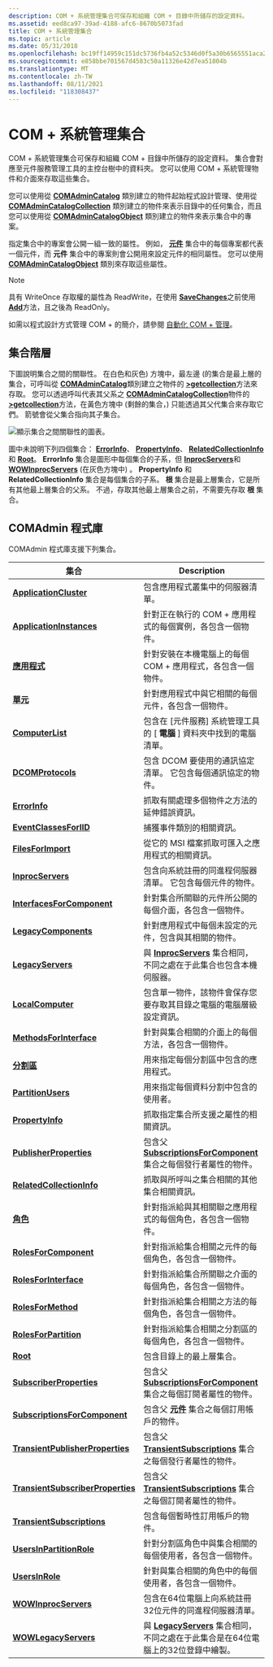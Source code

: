 ```yaml
---
description: COM + 系統管理集合可保存和組織 COM + 目錄中所儲存的設定資料。
ms.assetid: eed8ca97-39ad-4188-afc6-8670b5073fad
title: COM + 系統管理集合
ms.topic: article
ms.date: 05/31/2018
ms.openlocfilehash: bc19ff14959c151dc5736fb4a52c5346d0f5a30b6565551aca2f0edb3cee61b0
ms.sourcegitcommit: e858bbe701567d4583c50a11326e42d7ea51804b
ms.translationtype: MT
ms.contentlocale: zh-TW
ms.lasthandoff: 08/11/2021
ms.locfileid: "118308437"
---
```

# <a name="com-administration-collections"></a>COM + 系統管理集合

COM + 系統管理集合可保存和組織 COM + 目錄中所儲存的設定資料。 集合會對應至元件服務管理工具的主控台樹中的資料夾。 您可以使用 COM + 系統管理物件和介面來存取這些集合。

您可以使用從 [**COMAdminCatalog**](comadmincatalog.md) 類別建立的物件起始程式設計管理、使用從 [**COMAdminCatalogCollection**](comadmincatalogcollection.md) 類別建立的物件來表示目錄中的任何集合，而且您可以使用從 [**COMAdminCatalogObject**](comadmincatalogobject.md) 類別建立的物件來表示集合中的專案。

指定集合中的專案會公開一組一致的屬性。 例如， [**元件**](components.md) 集合中的每個專案都代表一個元件，而 **元件** 集合中的專案則會公開用來設定元件的相同屬性。 您可以使用 [**COMAdminCatalogObject**](comadmincatalogobject.md) 類別來存取這些屬性。

> [!Note]  
> 具有 WriteOnce 存取權的屬性為 ReadWrite，在使用 [**SaveChanges**](/windows/desktop/api/ComAdmin/nf-comadmin-icatalogcollection-savechanges)之前使用 [**Add**](/windows/desktop/api/ComAdmin/nf-comadmin-icatalogcollection-add)方法，且之後為 ReadOnly。

 

如需以程式設計方式管理 COM + 的簡介，請參閱 [自動化 COM + 管理](automating-com--administration.md)。

## <a name="collection-hierarchy"></a>集合階層

下圖說明集合之間的關聯性。 在白色和灰色) 方塊中，最左邊 (的集合是最上層的集合，可呼叫從 [**COMAdminCatalog**](comadmincatalog.md)類別建立之物件的 [**>getcollection**](/windows/desktop/api/ComAdmin/nf-comadmin-icomadmincatalog-getcollection)方法來存取。 您可以透過呼叫代表其父系之 [**COMAdminCatalogCollection**](comadmincatalogcollection.md)物件的 [**>getcollection**](/windows/desktop/api/ComAdmin/nf-comadmin-icatalogcollection-getcollection)方法，在黃色方塊中 (剩餘的集合，) 只能透過其父代集合來存取它們。 箭號會從父集合指向其子集合。

![顯示集合之間關聯性的圖表。](images/ab61b0ab-2368-4bd8-9cfc-b7adc5beaca3.png)

圖中未說明下列四個集合： [**ErrorInfo**](errorinfo.md)、 [**PropertyInfo**](propertyinfo.md)、 [**RelatedCollectionInfo**](relatedcollectioninfo.md)和 [**Root**](root.md)。 **ErrorInfo** 集合是圖形中每個集合的子系，但 [**InprocServers**](inprocservers.md)和 [**WOWInprocServers**](wowinprocservers.md) (在灰色方塊中) 。 **PropertyInfo** 和 **RelatedCollectionInfo** 集合是每個集合的子系。 **根** 集合是最上層集合，它是所有其他最上層集合的父系。 不過，存取其他最上層集合之前，不需要先存取 **根** 集合。

## <a name="comadmin-library"></a>COMAdmin 程式庫

COMAdmin 程式庫支援下列集合。



| 集合                                                             | Description                                                                                                                                           |
|------------------------------------------------------------------------|-------------------------------------------------------------------------------------------------------------------------------------------------------|
| [**ApplicationCluster**](applicationcluster.md)                       | 包含應用程式叢集中的伺服器清單。                                                                                            |
| [**ApplicationInstances**](applicationinstances.md)                   | 針對正在執行的 COM + 應用程式的每個實例，各包含一個物件。                                                                                   |
| [**應用程式**](applications.md)                                   | 針對安裝在本機電腦上的每個 COM + 應用程式，各包含一個物件。                                                                         |
| [**單元**](components.md)                                       | 針對應用程式中與它相關的每個元件，各包含一個物件。                                                                      |
| [**ComputerList**](computerlist.md)                                   | 包含在 [元件服務] 系統管理工具的 [ **電腦** ] 資料夾中找到的電腦清單。                                     |
| [**DCOMProtocols**](dcomprotocols.md)                                 | 包含 DCOM 要使用的通訊協定清單。 它包含每個通訊協定的物件。                                                         |
| [**ErrorInfo**](errorinfo.md)                                         | 抓取有關處理多個物件之方法的延伸錯誤資訊。                                                               |
| [**EventClassesForIID**](eventclassesforiid.md)                       | 捕獲事件類別的相關資訊。                                                                                                        |
| [**FilesForImport**](filesforimport.md)                               | 從它的 MSI 檔案抓取可匯入之應用程式的相關資訊。                                                                    |
| [**InprocServers**](inprocservers.md)                                 | 包含向系統註冊的同進程伺服器清單。 它包含每個元件的物件。                                       |
| [**InterfacesForComponent**](interfacesforcomponent.md)               | 針對集合所關聯的元件所公開的每個介面，各包含一個物件。                                                    |
| [**LegacyComponents**](legacycomponents.md)                           | 針對應用程式中每個未設定的元件，包含與其相關的物件。                                                         |
| [**LegacyServers**](legacyservers.md)                                 | 與 [**InprocServers**](inprocservers.md) 集合相同，不同之處在于此集合也包含本機伺服器。                           |
| [**LocalComputer**](localcomputer.md)                                 | 包含單一物件，該物件會保存您要存取其目錄之電腦的電腦層級設定資訊。                             |
| [**MethodsForInterface**](methodsforinterface.md)                     | 針對與集合相關的介面上的每個方法，各包含一個物件。                                                               |
| [**分割區**](partitions.md)                                       | 用來指定每個分割區中包含的應用程式。                                                                                         |
| [**PartitionUsers**](partitionusers.md)                               | 用來指定每個資料分割中包含的使用者。                                                                                                |
| [**PropertyInfo**](propertyinfo.md)                                   | 抓取指定集合所支援之屬性的相關資訊。                                                                      |
| [**PublisherProperties**](publisherproperties.md)                     | 包含父 [**SubscriptionsForComponent**](subscriptionsforcomponent.md) 集合之每個發行者屬性的物件。              |
| [**RelatedCollectionInfo**](relatedcollectioninfo.md)                 | 抓取與所呼叫之集合相關的其他集合相關資訊。                                                      |
| [**角色**](roles.md)                                                 | 針對指派給與其相關聯之應用程式的每個角色，各包含一個物件。                                                                  |
| [**RolesForComponent**](rolesforcomponent.md)                         | 針對指派給集合相關之元件的每個角色，各包含一個物件。                                                        |
| [**RolesForInterface**](rolesforinterface.md)                         | 針對指派給集合所關聯之介面的每個角色，各包含一個物件。                                                        |
| [**RolesForMethod**](rolesformethod.md)                               | 針對指派給集合相關之方法的每個角色，各包含一個物件。                                                           |
| [**RolesForPartition**](rolesforpartition.md)                         | 針對指派給集合相關之分割區的每個角色，各包含一個物件。                                                        |
| [**Root**](root.md)                                                   | 包含目錄上的最上層集合。                                                                                                    |
| [**SubscriberProperties**](subscriberproperties.md)                   | 包含父 [**SubscriptionsForComponent**](subscriptionsforcomponent.md) 集合之每個訂閱者屬性的物件。             |
| [**SubscriptionsForComponent**](subscriptionsforcomponent.md)         | 包含父 [**元件**](components.md) 集合之每個訂用帳戶的物件。                                                  |
| [**TransientPublisherProperties**](transientpublisherproperties.md)   | 包含父 [**TransientSubscriptions**](transientsubscriptions.md) 集合之每個發行者屬性的物件。                    |
| [**TransientSubscriberProperties**](transientsubscriberproperties.md) | 包含父 [**TransientSubscriptions**](transientsubscriptions.md) 集合之每個訂閱者屬性的物件。                   |
| [**TransientSubscriptions**](transientsubscriptions.md)               | 包含每個暫時性訂用帳戶的物件。                                                                                                   |
| [**UsersInPartitionRole**](usersinpartitionrole.md)                   | 針對分割區角色中與集合相關的每個使用者，各包含一個物件。                                                            |
| [**UsersInRole**](usersinrole.md)                                     | 針對與集合相關的角色中的每個使用者，各包含一個物件。                                                                      |
| [**WOWInprocServers**](wowinprocservers.md)                           | 包含在64位電腦上向系統註冊32位元件的同進程伺服器清單。                                       |
| [**WOWLegacyServers**](wowlegacyservers.md)                           | 與 [**LegacyServers**](legacyservers.md) 集合相同，不同之處在于此集合是在64位電腦上的32位登錄中繪製。 |



 

 

 



